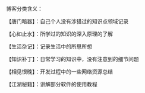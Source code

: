 博客分类含义：

【唐门暗器】：自己个人没有涉猎过的知识点领域记录

【心如止水】：所学过的知识的深入原理的了解

【生活杂记】：记录生活中的所思所想

【知识补丁】：日常学习的知识中，没有注意到的细节问题

【相见恨晚】：开发过程中的一些网络资源总结

【江湖秘籍】：讲解部分软件的使用教程


